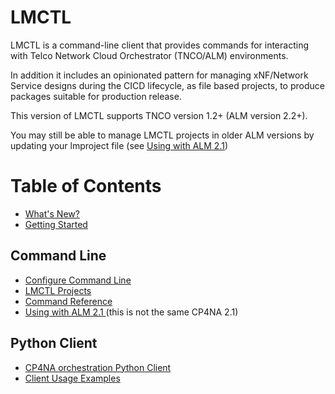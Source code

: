 # LMCTL

LMCTL is a command-line client that provides commands for interacting with Telco Network Cloud Orchestrator (TNCO/ALM) environments. 

In addition it includes an opinionated pattern for managing xNF/Network Service designs during the CICD lifecycle, as file based projects, to produce packages suitable for production release.

This version of LMCTL supports TNCO version 1.2+ (ALM version 2.2+).

You may still be able to manage LMCTL projects in older ALM versions by updating your lmproject file (see [Using with ALM 2.1](use-with-lm-2.1.md))

# Table of Contents

- [What's New?](what-is-new.md)
- [Getting Started](getting-started.md)

## Command Line

- [Configure Command Line](configure.md)
- [LMCTL Projects](projects/overview.md)
- [Command Reference](command-reference/index.md)
- [Using with ALM 2.1 ](use-with-lm-2.1.md) (this is not the same CP4NA 2.1)

## Python Client

- [CP4NA orchestration Python Client](client/index.md)
- [Client Usage Examples](client/examples.md)